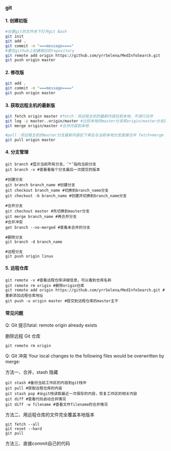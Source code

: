 ### git

#### 1. 创建初版

```bash
#在要git的文件夹下打开git Bash
git init
git add .
git commit -m "===message===="
#要在github上创建相应的repository
git remote add origin https://github.com/yrrSelena/MedInfoSearch.git
git push origin master
```

#### 2. 修改版

```bash
git add .
git commit -m "===message===="
git push origin master
```

#### 3. 获取远程主机的最新版

```bash
git fetch origin master #fetch：将远程主机的最新内容拉到本地，不进行合并
git log -p master..origin/master #比较本地的master分支和origin/master分支的差别
git merge origin/master #合并内容到本地

#pull：将远程主机的master分支最新内容拉下来后与当前本地分支直接合并 fetch+merge
git pull origin master
```

#### 4. 分支管理

```shell
git branch #显示当前所有分支，‘*’指向当前分支
git branch -v #查看看每个分支最后一次提交的版本

#创建分支
git branch branch_name #创建分支
git checkout branch_name #切换到branch_name分支
git checkout -b branch_name #创建并切换到branch_name分支

#合并分支
git chechout master #先切换到master分支
git merge branch_name #再合并分支
#合并冲突
get branch --no-merged #查看未合并的分支

#删除分支
git branch -d branch_name

#远程分支
git push origin linux
```

#### 5. 远程仓库

```shell
git remote -v #查看远程仓库详细信息，可以看到仓库名称
git remote rm origin #删除origin仓库
git remote add origin https://github.com/yrrSelena/MedInfoSearch.git #重新添加远程仓库地址
git push -u origin master #提交到远程仓库的master主干
```



#### 常见问题

Q: Git 提示fatal: remote origin already exists

删除远程 Git 仓库

`git remote rm origin`



Q: Git 冲突 Your local changes to the following files would be overwritten by merge:

方法一、合并，stash 隐藏

```shell
git stash #备份当前工作区的内容到git栈中
git pull #获取远程仓库的内容
git stash pop #从git栈读取最近一次保存的内容，恢复工作区的相关内容
git diff #查看代码自动合并情况
git diff -w filename #查看文件filename的合并情况
```

方法二、用远程仓库的文件完全覆盖本地版本

```shell
git fetch --all
git reset --hard
git pull
```

方法三、直接commit自己的代码
